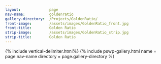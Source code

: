 ```yaml
---
layout:             page
nav-name:           goldenratio
gallery-directory:  /Projects/GoldenRatio/
front-image:        /assets/images/GoldenRatio_front.jpg
front-title:        Golden Ratio
strip-image:        /assets/images/GoldenRatio_strip.jpg
strip-title:        Golden Ratio
---
```

{% include vertical-delimiter.html%}
{% include pswp-gallery.html name = page.nav-name directory = page.gallery-directory %}

